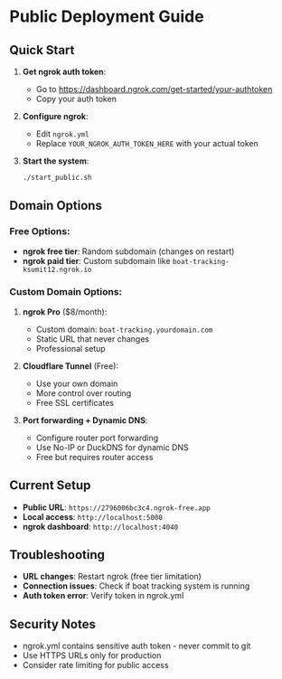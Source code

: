 # Public Deployment Guide

## Quick Start

1. **Get ngrok auth token**:
   - Go to https://dashboard.ngrok.com/get-started/your-authtoken
   - Copy your auth token

2. **Configure ngrok**:
   - Edit `ngrok.yml`
   - Replace `YOUR_NGROK_AUTH_TOKEN_HERE` with your actual token

3. **Start the system**:
   ```bash
   ./start_public.sh
   ```

## Domain Options

### **Free Options:**
- **ngrok free tier**: Random subdomain (changes on restart)
- **ngrok paid tier**: Custom subdomain like `boat-tracking-ksumit12.ngrok.io`

### **Custom Domain Options:**
1. **ngrok Pro** ($8/month):
   - Custom domain: `boat-tracking.yourdomain.com`
   - Static URL that never changes
   - Professional setup

2. **Cloudflare Tunnel** (Free):
   - Use your own domain
   - More control over routing
   - Free SSL certificates

3. **Port forwarding + Dynamic DNS**:
   - Configure router port forwarding
   - Use No-IP or DuckDNS for dynamic DNS
   - Free but requires router access

## Current Setup

- **Public URL**: `https://2796006bc3c4.ngrok-free.app`
- **Local access**: `http://localhost:5000`
- **ngrok dashboard**: `http://localhost:4040`

## Troubleshooting

- **URL changes**: Restart ngrok (free tier limitation)
- **Connection issues**: Check if boat tracking system is running
- **Auth token error**: Verify token in ngrok.yml

## Security Notes

- ngrok.yml contains sensitive auth token - never commit to git
- Use HTTPS URLs only for production
- Consider rate limiting for public access
